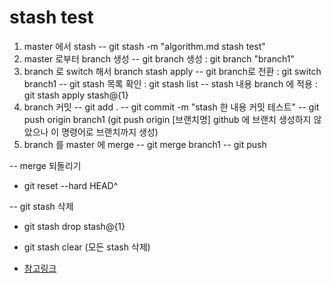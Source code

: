 # stash test
1. master 에서 stash
 -- git stash  -m "algorithm.md stash test"
2. master 로부터 branch 생성
-- git branch 생성 : git branch "branch1"
3. branch 로 switch 해서 branch stash apply
-- git branch로 전환 : git switch branch1
-- git stash 목록 확인 : git stash list
 -- stash 내용 branch 에 적용 : git stash apply stash@{1}
4. branch 커밋
-- git add .
-- git commit -m "stash 한 내용 커밋 테스트"
-- git push origin branch1 (git push origin [브랜치명] github 에 브랜치 생성하지 않았으나 이 명령어로 브랜치까지 생성)
5. branch 를 master 에 merge
-- git merge branch1
-- git push

-- merge 되돌리기
 - git reset --hard HEAD^

-- git stash 삭제
 - git stash drop stash@{1}
 - git stash clear (모든 stash 삭제)

 - [참고링크](https://doing-programming.tistory.com/entry/Git-%EC%9E%91%EC%97%85%ED%95%98%EB%8D%98-%EB%82%B4%EC%9A%A9-%EB%B8%8C%EB%A0%8C%EC%B9%98-%EC%98%AE%EA%B8%B0%EA%B8%B0-Git-Stash)